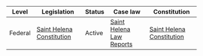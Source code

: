 | Level | Legislation | Status | Case law | Constitution |
|---|---|---|---|---|
| Federal | [Saint Helena Constitution](https://www.legislation.gov.uk/ukpga/1981/61/contents) | Active | [Saint Helena Law Reports](https://www.legislation.gov.uk/ukpga/1981/61/contents) | [Saint Helena Constitution](https://www.legislation.gov.uk/ukpga/1981/61/contents) |